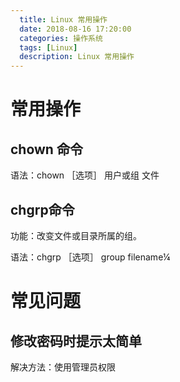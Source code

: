 ```yaml
---
  title: Linux 常用操作
  date: 2018-08-16 17:20:00
  categories: 操作系统
  tags: [Linux]
  description: Linux 常用操作
---
```


# 常用操作

## chown 命令

语法：chown ［选项］ 用户或组 文件

## chgrp命令

功能：改变文件或目录所属的组。

语法：chgrp ［选项］ group filename¼

# 常见问题

## 修改密码时提示太简单

解决方法：使用管理员权限
